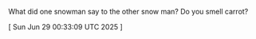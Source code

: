  
What did one snowman say to the other snow man? Do you smell carrot?
 
[ 
Sun Jun 29 00:33:09 UTC 2025
 ]
